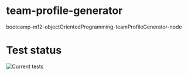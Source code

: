 # team-profile-generator

bootcamp-m12-objectOrientedProgramming-teamProfileGenerator-node

# Test status

![Current tests](https://github.com/eamrogowicz/team-profile-generator/actions/workflows/tests.yaml/badge.svg)

